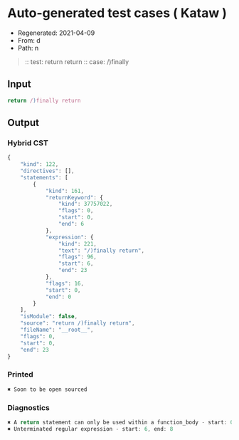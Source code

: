# Auto-generated test cases ( Kataw )
- Regenerated: 2021-04-09
- From: d
- Path: n
> :: test: return return
> :: case: /)finally
## Input

`````js
return /)finally return
`````

## Output

### Hybrid CST

```javascript
{
    "kind": 122,
    "directives": [],
    "statements": [
        {
            "kind": 161,
            "returnKeyword": {
                "kind": 37757022,
                "flags": 0,
                "start": 0,
                "end": 6
            },
            "expression": {
                "kind": 221,
                "text": "/)finally return",
                "flags": 96,
                "start": 6,
                "end": 23
            },
            "flags": 16,
            "start": 0,
            "end": 0
        }
    ],
    "isModule": false,
    "source": "return /)finally return",
    "fileName": "__root__",
    "flags": 0,
    "start": 0,
    "end": 23
}
```

### Printed

```javascript
✖ Soon to be open sourced
```

### Diagnostics

```javascript
✖ A return statement can only be used within a function_body - start: 0, end: 6
✖ Unterminated regular expression - start: 6, end: 8

```

